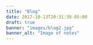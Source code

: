 ```yaml
---
title: "Blog"
date: 2017-10-13T20:31:39-05:00
draft: true
banner: "images/blog2.jpg"
banner_alt: "Image of notes"
---
```

